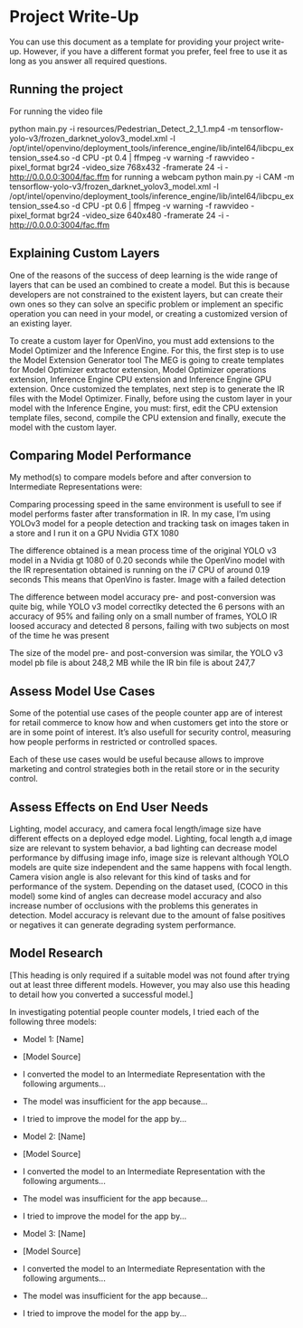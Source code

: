 # Project Write-Up

You can use this document as a template for providing your project write-up. However, if you
have a different format you prefer, feel free to use it as long as you answer all required
questions.

## Running the project

For running the video file

python main.py -i resources/Pedestrian_Detect_2_1_1.mp4 -m tensorflow-yolo-v3/frozen_darknet_yolov3_model.xml -l /opt/intel/openvino/deployment_tools/inference_engine/lib/intel64/libcpu_extension_sse4.so -d CPU -pt 0.4 | ffmpeg -v warning -f rawvideo -pixel_format bgr24 -video_size 768x432 -framerate 24 -i - http://0.0.0.0:3004/fac.ffm
for running a webcam
python main.py -i CAM -m tensorflow-yolo-v3/frozen_darknet_yolov3_model.xml -l /opt/intel/openvino/deployment_tools/inference_engine/lib/intel64/libcpu_extension_sse4.so -d CPU -pt 0.6 | ffmpeg -v warning -f rawvideo -pixel_format bgr24 -video_size 640x480 -framerate 24 -i - http://0.0.0.0:3004/fac.ffm



## Explaining Custom Layers

One of the reasons of the success of deep learning is the wide range of layers that can be used an combined to create a model. But this is because developers are not constrained to the existent layers, but can create their own ones so they can solve an specific problem or implement an specific operation you can need in your model, or creating a customized version of an existing layer.

To create a custom layer for OpenVino, you must add extensions to the Model Optimizer and the Inference Engine.
For this, the first step is to use the Model Extension Generator tool
The MEG is going to create templates for Model Optimizer extractor extension, Model Optimizer operations extension, Inference Engine CPU extension and Inference Engine GPU extension.
Once customized the templates, next step is to generate the IR files with the Model Optimizer.
Finally, before using the custom layer in your model with the Inference Engine, you must: first, edit the CPU extension template files, second, compile the CPU extension and finally, execute the model with the custom layer.

## Comparing Model Performance

My method(s) to compare models before and after conversion to Intermediate Representations were:

Comparing processing speed in the same environment is usefull to see if model performs faster after transformation in IR. In my case, I’m using YOLOv3 model for a people detection and tracking task on images taken in a store and I run it on a GPU Nvidia GTX 1080

The difference obtained is a mean process time of the original YOLO v3 model in  a Nvidia gt 1080 of 0.20 seconds while the OpenVino model with the IR representation obtained is running on the i7 CPU of around 0.19 seconds
This means that OpenVino is faster.
Image with a failed detection


The difference between model accuracy pre- and post-conversion was quite big, while YOLO v3 model correctlky detected the 6 persons with an accuracy of 95% and failing only on a small number of frames, YOLO IR loosed accuracy and detected 8 persons, failing with two subjects on most of the time he was present











The size of the model pre- and post-conversion was similar, the YOLO v3 model pb file is about 248,2 MB while the IR bin file is about 247,7

## Assess Model Use Cases

Some of the potential use cases of the people counter app are of interest for retail commerce to know how and when customers get into the store or are in some point of interest. It’s also usefull for security control, measuring how people performs in restricted or controlled spaces.

Each of these use cases would be useful because allows to improve marketing and control strategies both in the retail store or in the security control.

## Assess Effects on End User Needs

Lighting, model accuracy, and camera focal length/image size have different effects on a
deployed edge model. 
Lighting, focal length a,d image size are relevant to system behavior, a bad lighting can decrease model performance by diffusing image info, image size is relevant although YOLO models are quite size independent and the same happens with focal length.
Camera vision angle is also relevant for this kind of tasks and for performance of the system. Depending on the dataset used, (COCO in this model) some kind of angles can decrease model accuracy and also increase number of occlusions with the problems this generates in detection.
Model accuracy is relevant due to the amount of false positives or negatives it can generate degrading system performance.

## Model Research

[This heading is only required if a suitable model was not found after trying out at least three
different models. However, you may also use this heading to detail how you converted 
a successful model.]

In investigating potential people counter models, I tried each of the following three models:

- Model 1: [Name]
- [Model Source]
- I converted the model to an Intermediate Representation with the following arguments...
- The model was insufficient for the app because...
- I tried to improve the model for the app by...
- Model 2: [Name]
- [Model Source]
- I converted the model to an Intermediate Representation with the following arguments...
- The model was insufficient for the app because...
- I tried to improve the model for the app by...

- Model 3: [Name]
- [Model Source]
- I converted the model to an Intermediate Representation with the following arguments...
- The model was insufficient for the app because...
- I tried to improve the model for the app by...